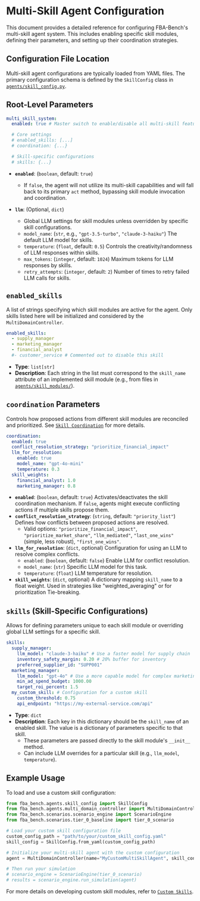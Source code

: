 # Multi-Skill Agent Configuration

This document provides a detailed reference for configuring FBA-Bench's multi-skill agent system. This includes enabling specific skill modules, defining their parameters, and setting up their coordination strategies.

## Configuration File Location

Multi-skill agent configurations are typically loaded from YAML files. The primary configuration schema is defined by the `SkillConfig` class in [`agents/skill_config.py`](agents/skill_config.py).

## Root-Level Parameters

```yaml
multi_skill_system:
  enabled: true # Master switch to enable/disable all multi-skill features

  # Core settings
  # enabled_skills: [...]
  # coordination: {...}

  # Skill-specific configurations
  # skills: {...}
```

-   **`enabled`**: (`boolean`, default: `true`)
    -   If `false`, the agent will not utilize its multi-skill capabilities and will fall back to its primary `act` method, bypassing skill module invocation and coordination.

-   **`llm`**: (Optional, `dict`)
    -   Global LLM settings for skill modules unless overridden by specific skill configurations.
    -   `model_name`: (`str`, e.g., `"gpt-3.5-turbo"`, `"claude-3-haiku"`) The default LLM model for skills.
    -   `temperature`: (`float`, default: `0.5`) Controls the creativity/randomness of LLM responses within skills.
    -   `max_tokens`: (`integer`, default: `1024`) Maximum tokens for LLM responses by skills.
    -   `retry_attempts`: (`integer`, default: `2`) Number of times to retry failed LLM calls for skills.

## `enabled_skills`

A list of strings specifying which skill modules are active for the agent. Only skills listed here will be initialized and considered by the `MultiDomainController`.

```yaml
enabled_skills:
  - supply_manager
  - marketing_manager
  - financial_analyst
  #- customer_service # Commented out to disable this skill
```

-   **Type**: `list[str]`
-   **Description**: Each string in the list must correspond to the `skill_name` attribute of an implemented skill module (e.g., from files in [`agents/skill_modules/`](agents/skill_modules/)).

## `coordination` Parameters

Controls how proposed actions from different skill modules are reconciled and prioritized. See [`Skill Coordination`](../multi-skill-agents/skill-coordination.md) for more details.

```yaml
coordination:
  enabled: true
  conflict_resolution_strategy: "prioritize_financial_impact"
  llm_for_resolution:
    enabled: true
    model_name: "gpt-4o-mini"
    temperature: 0.3
  skill_weights:
    financial_analyst: 1.0
    marketing_manager: 0.8
```

-   **`enabled`**: (`boolean`, default: `true`) Activates/deactivates the skill coordination mechanism. If `false`, agents might execute conflicting actions if multiple skills propose them.
-   **`conflict_resolution_strategy`**: (`string`, default: `"priority_list"`) Defines how conflicts between proposed actions are resolved.
    -   Valid options: `"prioritize_financial_impact"`, `"prioritize_market_share"`, `"llm_mediated"`, `"last_one_wins"` (simple, less robust), `"first_one_wins"`.
-   **`llm_for_resolution`**: (`dict`, optional) Configuration for using an LLM to resolve complex conflicts.
    -   `enabled`: (`boolean`, default: `false`) Enable LLM for conflict resolution.
    -   `model_name`: (`str`) Specific LLM model for this task.
    -   `temperature`: (`float`) LLM temperature for resolution.
-   **`skill_weights`**: (`dict`, optional) A dictionary mapping `skill_name` to a float weight. Used in strategies like "weighted_averaging" or for prioritization Tie-breaking.

## `skills` (Skill-Specific Configurations)

Allows for defining parameters unique to each skill module or overriding global LLM settings for a specific skill.

```yaml
skills:
  supply_manager:
    llm_model: "claude-3-haiku" # Use a faster model for supply chain
    inventory_safety_margin: 0.20 # 20% buffer for inventory
    preferred_supplier_id: "SUPP001"
  marketing_manager:
    llm_model: "gpt-4o" # Use a more capable model for complex marketing decisions
    min_ad_spend_budget: 1000.00
    target_roi_percent: 1.5
  my_custom_skill: # Configuration for a custom skill
    custom_threshold: 0.75
    api_endpoint: "https://my-external-service.com/api"
```

-   **Type**: `dict`
-   **Description**: Each key in this dictionary should be the `skill_name` of an enabled skill. The value is a dictionary of parameters specific to that skill.
    -   These parameters are passed directly to the skill module's `__init__` method.
    -   Can include LLM overrides for a particular skill (e.g., `llm_model`, `temperature`).

## Example Usage

To load and use a custom skill configuration:

```python
from fba_bench.agents.skill_config import SkillConfig
from fba_bench.agents.multi_domain_controller import MultiDomainController
from fba_bench.scenarios.scenario_engine import ScenarioEngine
from fba_bench.scenarios.tier_0_baseline import tier_0_scenario

# Load your custom skill configuration file
custom_config_path = "path/to/your/custom_skill_config.yaml"
skill_config = SkillConfig.from_yaml(custom_config_path)

# Initialize your multi-skill agent with the custom configuration
agent = MultiDomainController(name="MyCustomMultiSkillAgent", skill_config=skill_config)

# Then run your simulation
# scenario_engine = ScenarioEngine(tier_0_scenario)
# results = scenario_engine.run_simulation(agent)
```

For more details on developing custom skill modules, refer to [`Custom Skills`](../multi-skill-agents/custom-skills.md).